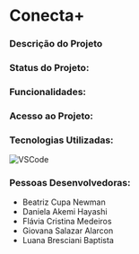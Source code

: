 # Conecta+

### Descrição do Projeto


### Status do Projeto: 

### Funcionalidades:

### Acesso ao Projeto:

### Tecnologias Utilizadas:

![VSCode](https://img.shields.io/badge/VSCode-0078D4?style=for-the-badge&logo=visual%20studio%20code&logoColor=white)

### Pessoas Desenvolvedoras: 
- Beatriz Cupa Newman
- Daniela Akemi Hayashi
- Flávia Cristina Medeiros
- Giovana Salazar Alarcon
- Luana Bresciani Baptista
